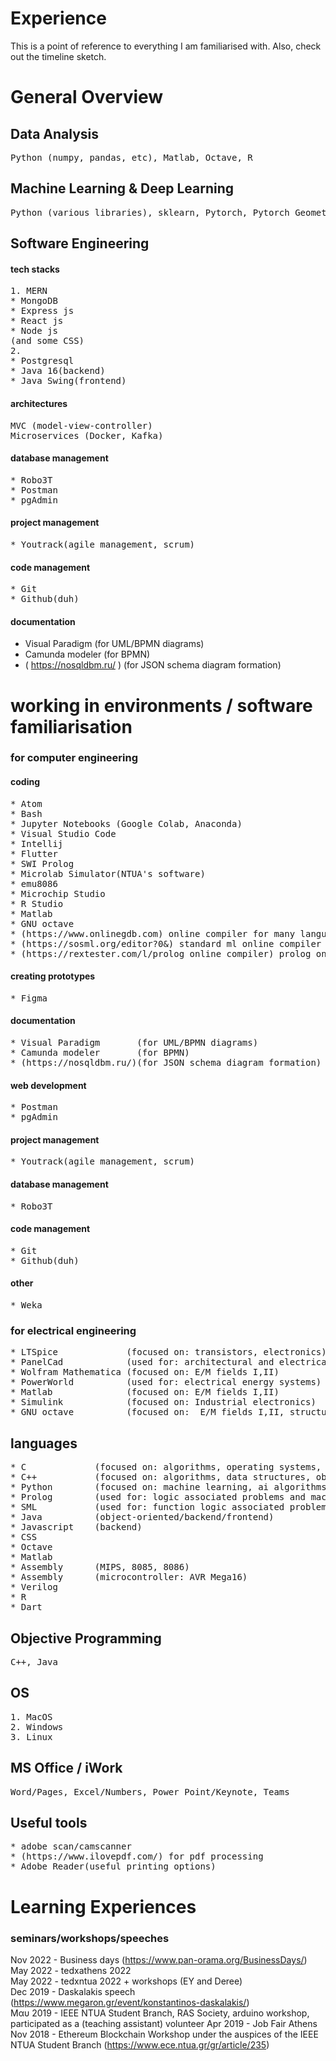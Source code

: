 # Experience
This is a point of reference to everything I am familiarised with. Also, check out the timeline sketch.

# General Overview
## Data Analysis	
<pre>
Python (numpy, pandas, etc), Matlab, Octave, R		                                         
</pre>

## Machine Learning & Deep Learning
<pre>
Python (various libraries), sklearn, Pytorch, Pytorch Geometric                        
</pre>

## Software Engineering
#### tech stacks 
<pre>
1. MERN
* MongoDB
* Express js
* React js
* Node js
(and some CSS)
2. 
* Postgresql
* Java 16(backend)
* Java Swing(frontend)
</pre>

#### architectures
<pre>
MVC (model-view-controller)           	                                                        
Microservices (Docker, Kafka)   
</pre>

#### database management
<pre>
* Robo3T
* Postman
* pgAdmin
</pre>

#### project management
<pre>
* Youtrack(agile management, scrum)
</pre>

#### code management
<pre>
* Git
* Github(duh)
</pre>

#### documentation
* Visual Paradigm          (for UML/BPMN diagrams)
* Camunda modeler          (for BPMN)
* ( https://nosqldbm.ru/ ) (for JSON schema diagram formation)

# working in environments / software familiarisation
### for computer engineering 
#### coding
<pre>
* Atom
* Bash
* Jupyter Notebooks (Google Colab, Anaconda)
* Visual Studio Code
* Intellij
* Flutter
* SWI Prolog
* Microlab Simulator(NTUA's software)
* emu8086
* Microchip Studio
* R Studio
* Matlab
* GNU octave 
* (https://www.onlinegdb.com) online compiler for many languages
* (https://sosml.org/editor?0&) standard ml online compiler
* (https://rextester.com/l/prolog_online_compiler) prolog online compiler
</pre>
#### creating prototypes
<pre>
* Figma
</pre>
#### documentation
<pre>
* Visual Paradigm       (for UML/BPMN diagrams)
* Camunda modeler       (for BPMN)
* (https://nosqldbm.ru/)(for JSON schema diagram formation)
</pre>
#### web development
<pre>
* Postman
* pgAdmin
</pre>
#### project management
<pre>
* Youtrack(agile management, scrum)
</pre>
#### database management
<pre>
* Robo3T
</pre>
#### code management
<pre>
* Git
* Github(duh)
</pre>

#### other
<pre>
* Weka
</pre>

### for electrical engineering  
<pre>
* LTSpice             (focused on: transistors, electronics)
* PanelCad            (used for: architectural and electrical design)
* Wolfram Mathematica (focused on: E/M fields I,II)
* PowerWorld          (used for: electrical energy systems)
* Matlab              (focused on: E/M fields I,II)
* Simulink            (focused on: Industrial electronics)
* GNU octave          (focused on:  E/M fields I,II, structure and electrical properties of materials)
</pre>


## languages 
<pre>
* C             (focused on: algorithms, operating systems, microcontroller: AVR Mega16)
* C++           (focused on: algorithms, data structures, object orientation, advanced programming techniques)
* Python        (focused on: machine learning, ai algorithms, algorithms, scripts, data processing)(libraries: pandas, numpy)
* Prolog        (used for: logic associated problems and machine learning)
* SML           (used for: function logic associated problems)
* Java          (object-oriented/backend/frontend)
* Javascript    (backend)
* CSS
* Octave
* Matlab
* Assembly      (MIPS, 8085, 8086)
* Assembly      (microcontroller: AVR Mega16)
* Verilog
* R
* Dart
</pre>

## Objective Programming
<pre>
C++, Java
</pre>

## OS
<pre>
1. MacOS
2. Windows
3. Linux
</pre>

## MS Office / iWork 							
<pre>
Word/Pages, Excel/Numbers, Power Point/Keynote, Teams 
</pre>

## Useful tools
<pre>
* adobe scan/camscanner
* (https://www.ilovepdf.com/) for pdf processing
* Adobe Reader(useful printing options)
</pre>

# Learning Experiences
### seminars/workshops/speeches
Nov 2022 - Business days (https://www.pan-orama.org/BusinessDays/)  
May 2022 - tedxathens 2022  
May 2022 - tedxntua 2022 + workshops (EY and Deree)   
Dec 2019 - Daskalakis speech (https://www.megaron.gr/event/konstantinos-daskalakis/)   
Μαυ 2019 - ΙΕΕΕ NTUA Student Branch, RAS Society, arduino workshop, participated as a (teaching assistant) volunteer
Apr 2019 - Job Fair Athens     
Nov 2018 - Ethereum Blockchain Workshop under the auspices of the IEEE NTUA Student Branch (https://www.ece.ntua.gr/gr/article/235)  


